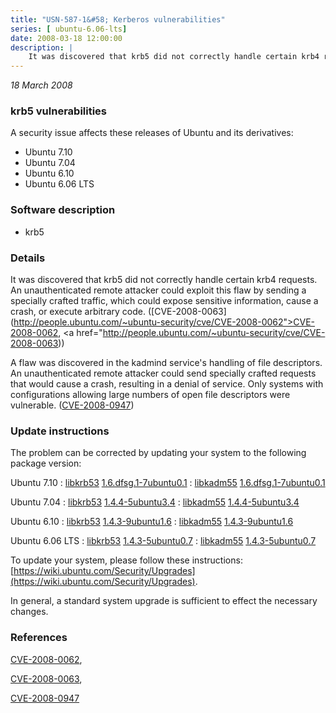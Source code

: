 ```yaml
---
title: "USN-587-1&#58; Kerberos vulnerabilities"
series: [ ubuntu-6.06-lts]
date: 2008-03-18 12:00:00
description: |
    It was discovered that krb5 did not correctly handle certain krb4 requests.  An unauthenticated remote attacker could exploit this flaw by sending a specially crafted traffic, which could expose sensitive information, cause a crash, or execute arbitrary code. ([CVE-2008-0063](http://people.ubuntu.com/~ubuntu-security/cve/CVE-2008-0062">CVE-2008-0062</a>, <a href="http://people.ubuntu.com/~ubuntu-security/cve/CVE-2008-0063))
--- 
```

 
 

*18 March 2008*

### krb5 vulnerabilities

A security issue affects these releases of Ubuntu and its derivatives:

* Ubuntu 7.10
* Ubuntu 7.04
* Ubuntu 6.10
* Ubuntu 6.06 LTS

### Software description

* krb5 

### Details

It was discovered that krb5 did not correctly handle certain krb4 requests. An unauthenticated remote attacker could exploit this flaw by sending a specially crafted traffic, which could expose sensitive information, cause a crash, or execute arbitrary code. ([CVE-2008-0063](http://people.ubuntu.com/~ubuntu-security/cve/CVE-2008-0062">CVE-2008-0062</a>, <a href="http://people.ubuntu.com/~ubuntu-security/cve/CVE-2008-0063))

A flaw was discovered in the kadmind service&#39;s handling of file descriptors. An unauthenticated remote attacker could send specially crafted requests that would cause a crash, resulting in a denial of service. Only systems with configurations allowing large numbers of open file descriptors were vulnerable. ([CVE-2008-0947](http://people.ubuntu.com/~ubuntu-security/cve/CVE-2008-0947)) 

### Update instructions

The problem can be corrected by updating your system to the following package version:

Ubuntu 7.10
 : [libkrb53](https://launchpad.net/ubuntu/+source/krb5) <span> [1.6.dfsg.1-7ubuntu0.1](https://launchpad.net/ubuntu/+source/krb5/1.6.dfsg.1-7ubuntu0.1) </span> 
 : [libkadm55](https://launchpad.net/ubuntu/+source/krb5) <span> [1.6.dfsg.1-7ubuntu0.1](https://launchpad.net/ubuntu/+source/krb5/1.6.dfsg.1-7ubuntu0.1) </span> 

Ubuntu 7.04
 : [libkrb53](https://launchpad.net/ubuntu/+source/krb5) <span> [1.4.4-5ubuntu3.4](https://launchpad.net/ubuntu/+source/krb5/1.4.4-5ubuntu3.4) </span> 
 : [libkadm55](https://launchpad.net/ubuntu/+source/krb5) <span> [1.4.4-5ubuntu3.4](https://launchpad.net/ubuntu/+source/krb5/1.4.4-5ubuntu3.4) </span> 

Ubuntu 6.10
 : [libkrb53](https://launchpad.net/ubuntu/+source/krb5) <span> [1.4.3-9ubuntu1.6](https://launchpad.net/ubuntu/+source/krb5/1.4.3-9ubuntu1.6) </span> 
 : [libkadm55](https://launchpad.net/ubuntu/+source/krb5) <span> [1.4.3-9ubuntu1.6](https://launchpad.net/ubuntu/+source/krb5/1.4.3-9ubuntu1.6) </span> 

Ubuntu 6.06 LTS
 : [libkrb53](https://launchpad.net/ubuntu/+source/krb5) <span> [1.4.3-5ubuntu0.7](https://launchpad.net/ubuntu/+source/krb5/1.4.3-5ubuntu0.7) </span> 
 : [libkadm55](https://launchpad.net/ubuntu/+source/krb5) <span> [1.4.3-5ubuntu0.7](https://launchpad.net/ubuntu/+source/krb5/1.4.3-5ubuntu0.7) </span> 

To update your system, please follow these instructions: [https://wiki.ubuntu.com/Security/Upgrades](https://wiki.ubuntu.com/Security/Upgrades).

In general, a standard system upgrade is sufficient to effect the necessary changes. 

### References

 
 [CVE-2008-0062](http://people.ubuntu.com/~ubuntu-security/cve/CVE-2008-0062), 

 [CVE-2008-0063](http://people.ubuntu.com/~ubuntu-security/cve/CVE-2008-0063), 

 [CVE-2008-0947](http://people.ubuntu.com/~ubuntu-security/cve/CVE-2008-0947)
 

